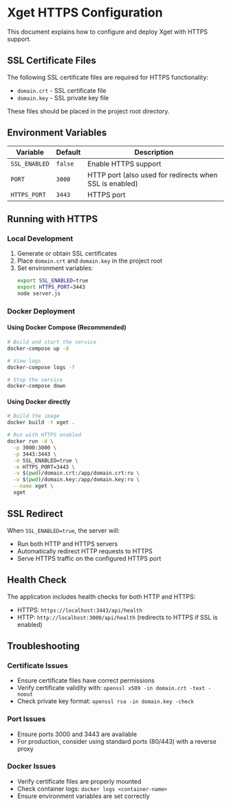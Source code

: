 # Xget HTTPS Configuration

This document explains how to configure and deploy Xget with HTTPS support.

## SSL Certificate Files

The following SSL certificate files are required for HTTPS functionality:
- `domain.crt` - SSL certificate file
- `domain.key` - SSL private key file

These files should be placed in the project root directory.

## Environment Variables

| Variable | Default | Description |
|----------|---------|-------------|
| `SSL_ENABLED` | `false` | Enable HTTPS support |
| `PORT` | `3000` | HTTP port (also used for redirects when SSL is enabled) |
| `HTTPS_PORT` | `3443` | HTTPS port |

## Running with HTTPS

### Local Development

1. Generate or obtain SSL certificates
2. Place `domain.crt` and `domain.key` in the project root
3. Set environment variables:
   ```bash
   export SSL_ENABLED=true
   export HTTPS_PORT=3443
   node server.js
   ```

### Docker Deployment

#### Using Docker Compose (Recommended)

```bash
# Build and start the service
docker-compose up -d

# View logs
docker-compose logs -f

# Stop the service
docker-compose down
```

#### Using Docker directly

```bash
# Build the image
docker build -t xget .

# Run with HTTPS enabled
docker run -d \
  -p 3000:3000 \
  -p 3443:3443 \
  -e SSL_ENABLED=true \
  -e HTTPS_PORT=3443 \
  -v $(pwd)/domain.crt:/app/domain.crt:ro \
  -v $(pwd)/domain.key:/app/domain.key:ro \
  --name xget \
  xget
```

## SSL Redirect

When `SSL_ENABLED=true`, the server will:
- Run both HTTP and HTTPS servers
- Automatically redirect HTTP requests to HTTPS
- Serve HTTPS traffic on the configured HTTPS port

## Health Check

The application includes health checks for both HTTP and HTTPS:
- HTTPS: `https://localhost:3443/api/health`
- HTTP: `http://localhost:3000/api/health` (redirects to HTTPS if SSL is enabled)

## Troubleshooting

### Certificate Issues
- Ensure certificate files have correct permissions
- Verify certificate validity with: `openssl x509 -in domain.crt -text -noout`
- Check private key format: `openssl rsa -in domain.key -check`

### Port Issues
- Ensure ports 3000 and 3443 are available
- For production, consider using standard ports (80/443) with a reverse proxy

### Docker Issues
- Verify certificate files are properly mounted
- Check container logs: `docker logs <container-name>`
- Ensure environment variables are set correctly